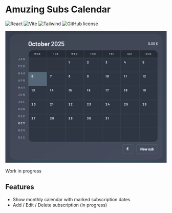 # Amuzing Subs Calendar

![React](https://img.shields.io/badge/react-%2361DAFB.svg?style=for-the-badge&logo=react&logoColor=white) ![Vite](https://img.shields.io/badge/vite-%23646CFF.svg?style=for-the-badge&logo=vite&logoColor=white) ![Tailwind](https://img.shields.io/badge/Tailwind_CSS-grey?style=for-the-badge&logo=tailwind-css&logoColor=38B2AC) ![GitHub license](https://img.shields.io/github/license/gkalian/timeline-generator?style=for-the-badge)

![](sc-preview.png)

Work in progress

## Features

- Show monthly calendar with marked subscription dates
- Add / Edit / Delete subscription (in progress)
